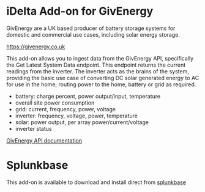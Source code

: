 # iDelta Add-on for GivEnergy

GivEnergy are a UK based producer of battery storage systems for domestic and commercial use cases, including solar energy storage.

https://givenergy.co.uk

This add-on allows you to ingest data from the GivEnergy API, specifically the Get Latest System Data endpoint.  This endpoint returns the current readings from the inverter.  The inverter acts as the brains of the system, providing the basic use case of converting DC solar generated energy to AC for use in the home; routing power to the home, battery or grid as required.

* battery: charge percent, power output/input, temperature
* overall site power consumption
* grid: current, frequency, power, voltage
* inverter: frequency, voltage, power, temperature
* solar: power output, per array power/current/voltage
* inverter status

[GivEnergy API documentation](https://givenergy.cloud/docs/api/v1#inverter-data-GETinverter--inverter_serial_number--system-data-latest)

# Splunkbase
This add-on is available to download and install direct from [splunkbase](https://splunkbase.splunk.com/app/7480)
